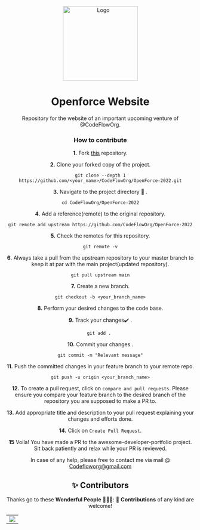 <div align="center">
<img src="https://github.com/Ayush7614/OpenForce-2022/blob/main/src/Components/Image/logo%201.jpg" alt="Logo" height ="auto" width="200" />
<br />
<h1>Openforce Website</h1>
<p>
Repository for the website of an important upcoming venture of @CodeFlowOrg.
</p>

### How to contribute


**1.**  Fork [this](https://github.com/CodeFlowOrg/OpenForce-2022.git) repository.

**2.**  Clone your forked copy of the project.

```
git clone --depth 1 https://github.com/<your_name>/CodeFlowOrg/OpenForce-2022.git
```

**3.** Navigate to the project directory :file_folder: .

```
cd CodeFlowOrg/OpenForce-2022
```

**4.** Add a reference(remote) to the original repository.

```
git remote add upstream https://github.com/CodeFlowOrg/OpenForce-2022
```

**5.** Check the remotes for this repository.
```
git remote -v
```

**6.** Always take a pull from the upstream repository to your master branch to keep it at par with the main project(updated repository).

```
git pull upstream main
```

**7.** Create a new branch.

```
git checkout -b <your_branch_name>
```

**8.** Perform your desired changes to the code base.


**9.** Track your changes:heavy_check_mark: .

```
git add . 
```

**10.** Commit your changes .

```
git commit -m "Relevant message"
```

**11.** Push the committed changes in your feature branch to your remote repo.
```
git push -u origin <your_branch_name>
```

**12.** To create a pull request, click on `compare and pull requests`. Please ensure you compare your feature branch to the desired branch of the repository you are supposed to make a PR to.


**13.** Add appropriate title and description to your pull request explaining your changes and efforts done.


**14.** Click on `Create Pull Request`.


**15** Voila! You have made a PR to the awesome-developer-portfolio project. Sit back patiently and relax while your PR is reviewed. 

 In case of any help, please free to contact me via mail @ Codefloworg@gmail.com
 
<h2 align=center> ✨ Contributors </h2>


Thanks go to these **Wonderful People** 👨🏻‍💻:      🚀 **Contributions** of any kind are welcome! 

<table>
	<tr>
		 <td>
  <a href="https://github.com/CodeFlowOrg/OpenForce-2022/graphs/contributors">
  <img src="https://contrib.rocks/image?repo=CodeFlowOrg/OpenForce-2022" />
  </a>
		</td>
	</tr>
</table>

